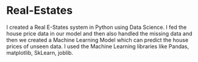 # Real-Estates

I created a Real E-States system in Python using Data Science. I fed the house price data in our model and then also handled the missing data and then we created a Machine Learning Model which can predict the house prices of unseen data. I used the Machine Learning libraries like Pandas, matplotlib, SkLearn, joblib.
